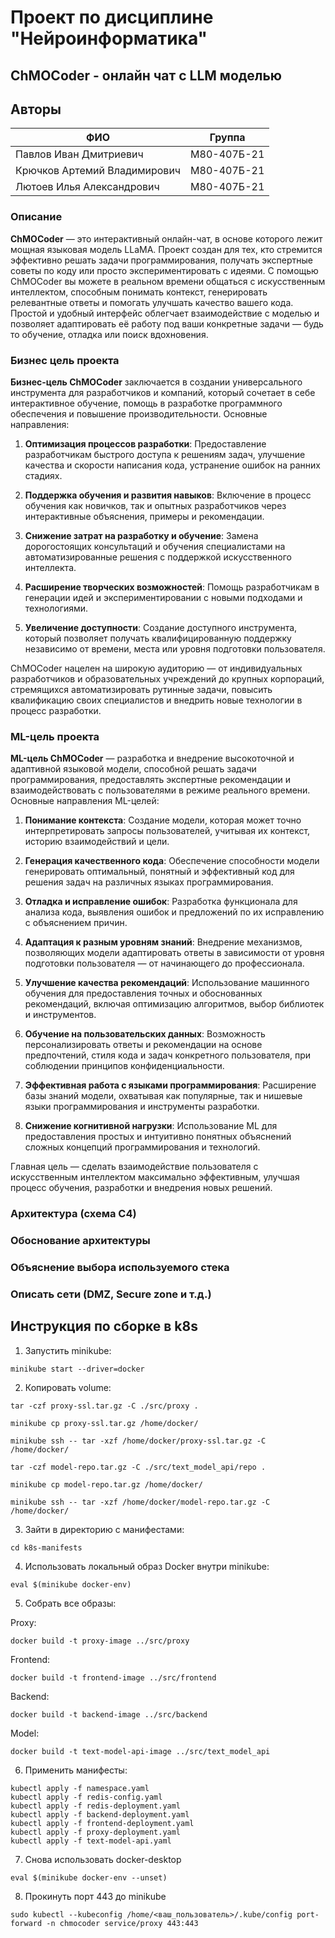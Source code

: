 # Проект по дисциплине "Нейроинформатика"

## ChMOCoder - онлайн чат с LLM моделью

## Авторы

| ФИО                          | Группа      |
| ---------------------------- | ----------- |
| Павлов Иван Дмитриевич       | М80-407Б-21 |
| Крючков Артемий Владимирович | М80-407Б-21 |
| Лютоев Илья Александрович    | М80-407Б-21 |

### Описание

**ChMOCoder** — это интерактивный онлайн-чат, в основе которого лежит мощная языковая модель LLaMA. Проект создан для тех, кто стремится эффективно решать задачи программирования, получать экспертные советы по коду или просто экспериментировать с идеями. С помощью ChMOCoder вы можете в реальном времени общаться с искусственным интеллектом, способным понимать контекст, генерировать релевантные ответы и помогать улучшать качество вашего кода. Простой и удобный интерфейс облегчает взаимодействие с моделью и позволяет адаптировать её работу под ваши конкретные задачи — будь то обучение, отладка или поиск вдохновения.

### Бизнес цель проекта

**Бизнес-цель ChMOCoder** заключается в создании универсального инструмента для разработчиков и компаний, который сочетает в себе интерактивное обучение, помощь в разработке программного обеспечения и повышение производительности. Основные направления:

1. **Оптимизация процессов разработки**: Предоставление разработчикам быстрого доступа к решениям задач, улучшение качества и скорости написания кода, устранение ошибок на ранних стадиях.

2. **Поддержка обучения и развития навыков**: Включение в процесс обучения как новичков, так и опытных разработчиков через интерактивные объяснения, примеры и рекомендации.

3. **Снижение затрат на разработку и обучение**: Замена дорогостоящих консультаций и обучения специалистами на автоматизированные решения с поддержкой искусственного интеллекта.

4. **Расширение творческих возможностей**: Помощь разработчикам в генерации идей и экспериментировании с новыми подходами и технологиями.

5. **Увеличение доступности**: Создание доступного инструмента, который позволяет получать квалифицированную поддержку независимо от времени, места или уровня подготовки пользователя.

ChMOCoder нацелен на широкую аудиторию — от индивидуальных разработчиков и образовательных учреждений до крупных корпораций, стремящихся автоматизировать рутинные задачи, повысить квалификацию своих специалистов и внедрить новые технологии в процесс разработки.

### ML-цель проекта

**ML-цель ChMOCoder** — разработка и внедрение высокоточной и адаптивной языковой модели, способной решать задачи программирования, предоставлять экспертные рекомендации и взаимодействовать с пользователями в режиме реального времени. Основные направления ML-целей:

1. **Понимание контекста**: Создание модели, которая может точно интерпретировать запросы пользователей, учитывая их контекст, историю взаимодействий и цели.

2. **Генерация качественного кода**: Обеспечение способности модели генерировать оптимальный, понятный и эффективный код для решения задач на различных языках программирования.

3. **Отладка и исправление ошибок**: Разработка функционала для анализа кода, выявления ошибок и предложений по их исправлению с объяснением причин.

4. **Адаптация к разным уровням знаний**: Внедрение механизмов, позволяющих модели адаптировать ответы в зависимости от уровня подготовки пользователя — от начинающего до профессионала.

5. **Улучшение качества рекомендаций**: Использование машинного обучения для предоставления точных и обоснованных рекомендаций, включая оптимизацию алгоритмов, выбор библиотек и инструментов.

6. **Обучение на пользовательских данных**: Возможность персонализировать ответы и рекомендации на основе предпочтений, стиля кода и задач конкретного пользователя, при соблюдении принципов конфиденциальности.

7. **Эффективная работа с языками программирования**: Расширение базы знаний модели, охватывая как популярные, так и нишевые языки программирования и инструменты разработки.

8. **Снижение когнитивной нагрузки**: Использование ML для предоставления простых и интуитивно понятных объяснений сложных концепций программирования и технологий.

Главная цель — сделать взаимодействие пользователя с искусственным интеллектом максимально эффективным, улучшая процесс обучения, разработки и внедрения новых решений.

### Архитектура (схема C4)

### Обоснование архитектуры

### Объяснение выбора используемого стека

### Описать сети (DMZ, Secure zone и т.д.)

## Инструкция по сборке в k8s

1. Запустить minikube:

```
minikube start --driver=docker
```

2. Копировать volume:

```
tar -czf proxy-ssl.tar.gz -C ./src/proxy .
```

```
minikube cp proxy-ssl.tar.gz /home/docker/
```

```
minikube ssh -- tar -xzf /home/docker/proxy-ssl.tar.gz -C /home/docker/
```

```
tar -czf model-repo.tar.gz -C ./src/text_model_api/repo .
```

```
minikube cp model-repo.tar.gz /home/docker/
```

```
minikube ssh -- tar -xzf /home/docker/model-repo.tar.gz -C /home/docker/
```

3. Зайти в директорию с манифестами:

```
cd k8s-manifests
```

4. Использовать локальный образ Docker внутри minikube:

```
eval $(minikube docker-env)
```

5. Собрать все образы:

Proxy:

```
docker build -t proxy-image ../src/proxy
```

Frontend:

```
docker build -t frontend-image ../src/frontend
```

Backend:

```
docker build -t backend-image ../src/backend
```

Model:

```
docker build -t text-model-api-image ../src/text_model_api
```

6. Применить манифесты:

```
kubectl apply -f namespace.yaml
kubectl apply -f redis-config.yaml
kubectl apply -f redis-deployment.yaml
kubectl apply -f backend-deployment.yaml
kubectl apply -f frontend-deployment.yaml
kubectl apply -f proxy-deployment.yaml
kubectl apply -f text-model-api.yaml
```

7. Снова использовать docker-desktop

```
eval $(minikube docker-env --unset)
```

8. Прокинуть порт 443 до minikube

```
sudo kubectl --kubeconfig /home/<ваш_пользователь>/.kube/config port-forward -n chmocoder service/proxy 443:443
```
